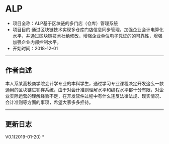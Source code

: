 ALP
===
* 项目全称：ALP基于区块链的多门店（仓库）管理系统
* 项目目的:通过区块链技术实现多仓库门店信息同步管理，加强企业会计电算化水平，并通过区块链技术杜绝修改，增强企业单位电子凭证的的可靠性，增强加强企业内部控制水平。
* 开始时间：2018-12-01

------------


## 作者自述
本人系某高校商学院会计学专业的本科学生，通过学习专业课程决定开发这么一款通用的区块链进销存系统，由于对会计准则理解水平和编程水平都十分有限，对企业实际运营的理解经验不足，在开发软件过程中有什么违反法律法规、现实情况、会计准则等方面的事项，希望大家多多担待。

------------


## 更新日志
V0.1(2019-01-20)
* 
